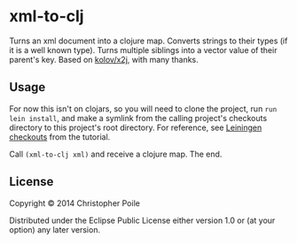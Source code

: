# xml-to-clj

Turns an xml document into a clojure map. Converts strings to their types (if it is a well known type). Turns multiple siblings into a vector value of their parent's key. Based on [kolov/x2j](https://github.com/kolov/x2j), with many thanks.

## Usage

For now this isn't on clojars, so you will need to clone the project, run ```run lein install```, and make a symlink from the calling project's checkouts directory to this project's root directory. For reference, see [Leiningen checkouts](https://github.com/technomancy/leiningen/blob/master/doc/TUTORIAL.md#checkout-dependencies) from the tutorial.

Call ```(xml-to-clj xml)``` and receive a clojure map. The end.

## License

Copyright © 2014 Christopher Poile

Distributed under the Eclipse Public License either version 1.0 or (at
your option) any later version.
